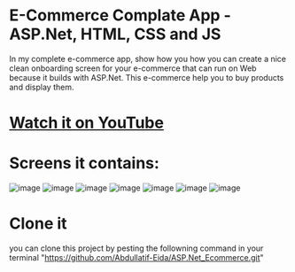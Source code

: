 # E-Commerce Complate App - ASP.Net, HTML, CSS and JS
In  my complete e-commerce app, show how you how you can create a nice clean onboarding screen for your e-commerce that can run on Web because it builds with ASP.Net. This e-commerce help you to buy products and display them.

# [Watch it on YouTube](https://www.youtube.com/watch?v=ST_pPfzNz0w&t=5s)

# Screens it contains:

![image](https://user-images.githubusercontent.com/35701617/153743132-1b1568e5-50b1-4605-be1f-5368e5d84b10.png)
![image](https://user-images.githubusercontent.com/35701617/153743160-81ee768c-df1b-4bc4-9300-f1e4436fc280.png)
![image](https://user-images.githubusercontent.com/35701617/153743173-dad5c835-c3d8-44f1-b522-e4fe5822e25b.png)
![image](https://user-images.githubusercontent.com/35701617/153743194-07611c85-a72b-4866-839e-cd4871332eb5.png)
![image](https://user-images.githubusercontent.com/35701617/153743205-2a74cd57-0248-4b48-8189-09ee39b662d4.png)
![image](https://user-images.githubusercontent.com/35701617/153743217-93afde01-64f6-488d-b7d2-b338c2fa1431.png)
![image](https://user-images.githubusercontent.com/35701617/153743225-1cb000ed-97b1-4541-bf18-adf5009795e0.png)
 
# Clone it
you can clone this project by pesting the followning command in your terminal "https://github.com/Abdullatif-Eida/ASP.Net_Ecommerce.git"
